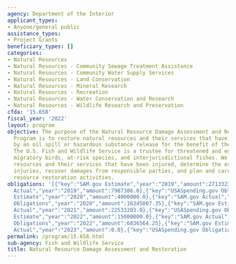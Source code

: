 ```yaml
---
agency: Department of the Interior
applicant_types:
- Anyone/general public
assistance_types:
- Project Grants
beneficiary_types: []
categories:
- Natural Resources
- Natural Resources - Community Sewage Treatment Assistance
- Natural Resources - Community Water Supply Services
- Natural Resources - Land Conservation
- Natural Resources - Mineral Research
- Natural Resources - Recreation
- Natural Resources - Water Conservation and Research
- Natural Resources - Wildlife Research and Preservation
cfda: '15.658'
fiscal_year: '2022'
layout: program
objective: The purpose of the Natural Resource Damage Assessment and Restoration (NRDAR)
  Program is to restore natural resources and their services that have been injured
  by an oil spill or hazardous substance release for the benefit of the American people.
  The U.S. Fish and Wildlife Service is a trustee for threatened and endangered species,
  migratory birds, at-risk species, and interjurisdictional fishes. We identify natural
  resources and their services that have been injured, determine the extent of the
  injuries, recover damages from responsible parties, and plan and carry out natural
  resource restoration activities.
obligations: '[{"key":"SAM.gov Estimate","year":"2019","amount":2713323.0},{"key":"SAM.gov
  Actual","year":"2019","amount":7987386.0},{"key":"USASpending.gov Obligations","year":"2019","amount":6676454.88},{"key":"SAM.gov
  Estimate","year":"2020","amount":4000000.0},{"key":"SAM.gov Actual","year":"2020","amount":21600000.0},{"key":"USASpending.gov
  Obligations","year":"2020","amount":16345007.35},{"key":"SAM.gov Estimate","year":"2021","amount":21000000.0},{"key":"SAM.gov
  Actual","year":"2021","amount":22533203.0},{"key":"USASpending.gov Obligations","year":"2021","amount":22025813.16},{"key":"SAM.gov
  Estimate","year":"2022","amount":15000000.0},{"key":"SAM.gov Actual","year":"2022","amount":6623046.0},{"key":"USASpending.gov
  Obligations","year":"2022","amount":6836564.25},{"key":"SAM.gov Estimate","year":"2023","amount":7999997.0},{"key":"SAM.gov
  Actual","year":"2023","amount":0.0},{"key":"USASpending.gov Obligations","year":"2023","amount":8100483.39}]'
permalink: /program/15.658.html
sub-agency: Fish and Wildlife Service
title: Natural Resource Damage Assessment and Restoration
---
```

